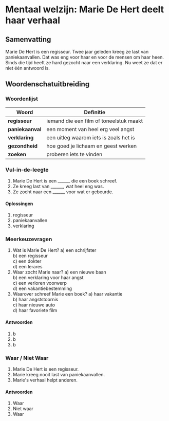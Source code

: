 # Mentaal welzijn: Marie De Hert deelt haar verhaal

## Samenvatting
Marie De Hert is een regisseur. Twee jaar geleden kreeg ze last van paniekaanvallen. Dat was eng voor haar en voor de mensen om haar heen. Sinds die tijd heeft ze hard gezocht naar een verklaring. Nu weet ze dat er niet één antwoord is.

## Woordenschatuitbreiding

### Woordenlijst

| Woord | Definitie |
|-------|-----------|
| **regisseur** | iemand die een film of toneelstuk maakt |
| **paniekaanval** | een moment van heel erg veel angst |
| **verklaring** | een uitleg waarom iets is zoals het is |
| **gezondheid** | hoe goed je lichaam en geest werken |
| **zoeken** | proberen iets te vinden |

### Vul-in-de-leegte
1. Marie De Hert is een ______ die een boek schreef.
2. Ze kreeg last van ______, wat heel eng was.
3. Ze zocht naar een ______ voor wat er gebeurde.
#### Oplossingen
1. regisseur
2. paniekaanvallen
3. verklaring

### Meerkeuzevragen
1. Wat is Marie De Hert?
   a) een schrijfster  
   b) een regisseur  
   c) een dokter  
   d) een lerares  
2. Waar zocht Marie naar?
   a) een nieuwe baan  
   b) een verklaring voor haar angst  
   c) een verloren voorwerp  
   d) een vakantiebestemming  
3. Waarover schreef Marie een boek?
   a) haar vakantie  
   b) haar angststoornis  
   c) haar nieuwe auto  
   d) haar favoriete film  
#### Antwoorden
1. b
2. b
3. b

### Waar / Niet Waar
1. Marie De Hert is een regisseur.
2. Marie kreeg nooit last van paniekaanvallen.
3. Marie's verhaal helpt anderen.
#### Antwoorden
1. Waar
2. Niet waar
3. Waar